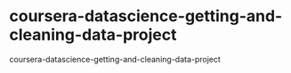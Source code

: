 # coursera-datascience-getting-and-cleaning-data-project
coursera-datascience-getting-and-cleaning-data-project
